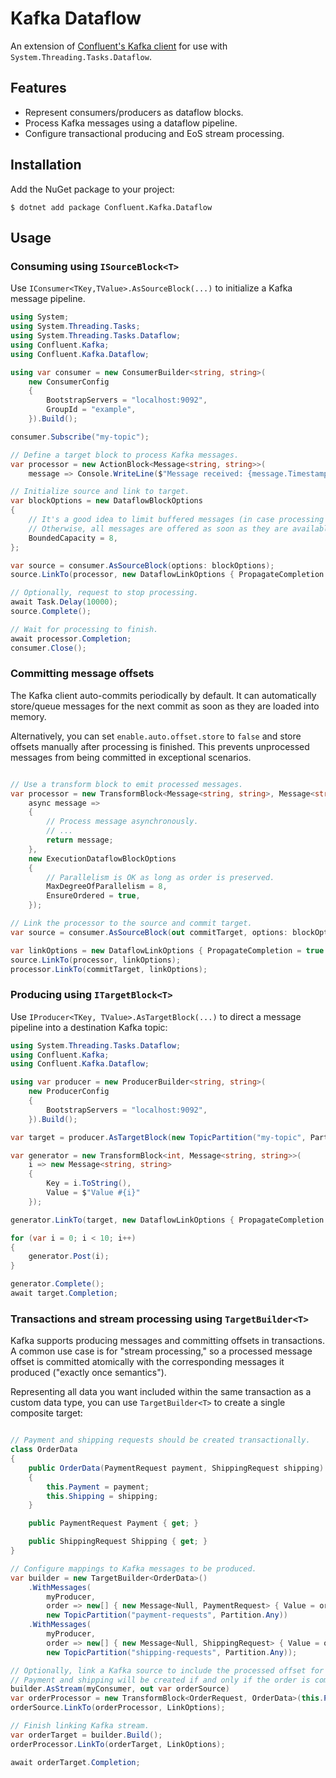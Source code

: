 # Kafka Dataflow
An extension of [Confluent's Kafka client](https://github.com/confluentinc/confluent-kafka-dotnet) for use with `System.Threading.Tasks.Dataflow`.

## Features
* Represent consumers/producers as dataflow blocks.
* Process Kafka messages using a dataflow pipeline.
* Configure transactional producing and EoS stream processing.

## Installation

Add the NuGet package to your project:

    $ dotnet add package Confluent.Kafka.Dataflow
    
## Usage

### Consuming using `ISourceBlock<T>`

Use `IConsumer<TKey,TValue>.AsSourceBlock(...)` to initialize a Kafka message pipeline.

```c#
using System;
using System.Threading.Tasks;
using System.Threading.Tasks.Dataflow;
using Confluent.Kafka;
using Confluent.Kafka.Dataflow;

using var consumer = new ConsumerBuilder<string, string>(
    new ConsumerConfig
    {
        BootstrapServers = "localhost:9092",
        GroupId = "example",
    }).Build();

consumer.Subscribe("my-topic");

// Define a target block to process Kafka messages.
var processor = new ActionBlock<Message<string, string>>(
    message => Console.WriteLine($"Message received: {message.Timestamp}"));

// Initialize source and link to target.
var blockOptions = new DataflowBlockOptions
{
    // It's a good idea to limit buffered messages (in case processing falls behind).
    // Otherwise, all messages are offered as soon as they are available.
    BoundedCapacity = 8,
};

var source = consumer.AsSourceBlock(options: blockOptions);
source.LinkTo(processor, new DataflowLinkOptions { PropagateCompletion = true });

// Optionally, request to stop processing.
await Task.Delay(10000);
source.Complete();

// Wait for processing to finish.
await processor.Completion;
consumer.Close();
```

### Committing message offsets

The Kafka client auto-commits periodically by default. It can automatically store/queue messages for the next commit as soon as they are loaded into memory.

Alternatively, you can set `enable.auto.offset.store` to `false` and store offsets manually after processing is finished. This prevents unprocessed messages from being committed in exceptional scenarios.

```c#

// Use a transform block to emit processed messages.
var processor = new TransformBlock<Message<string, string>, Message<string, string>>(
    async message =>
    {
        // Process message asynchronously.
        // ...
        return message;
    },
    new ExecutionDataflowBlockOptions
    {
        // Parallelism is OK as long as order is preserved.
        MaxDegreeOfParallelism = 8,
        EnsureOrdered = true,
    });

// Link the processor to the source and commit target.
var source = consumer.AsSourceBlock(out commitTarget, options: blockOptions);

var linkOptions = new DataflowLinkOptions { PropagateCompletion = true };
source.LinkTo(processor, linkOptions);
processor.LinkTo(commitTarget, linkOptions);
```

### Producing using `ITargetBlock<T>`

Use `IProducer<TKey, TValue>.AsTargetBlock(...)` to direct a message pipeline into a destination Kafka topic:

```c#
using System.Threading.Tasks.Dataflow;
using Confluent.Kafka;
using Confluent.Kafka.Dataflow;

using var producer = new ProducerBuilder<string, string>(
    new ProducerConfig
    {
        BootstrapServers = "localhost:9092",
    }).Build();

var target = producer.AsTargetBlock(new TopicPartition("my-topic", Partition.Any));

var generator = new TransformBlock<int, Message<string, string>>(
    i => new Message<string, string>
    {
        Key = i.ToString(),
        Value = $"Value #{i}"
    });

generator.LinkTo(target, new DataflowLinkOptions { PropagateCompletion = true });

for (var i = 0; i < 10; i++)
{
    generator.Post(i);
}

generator.Complete();
await target.Completion;
```

### Transactions and stream processing using `TargetBuilder<T>`

Kafka supports producing messages and committing offsets in transactions. A common use case is for "stream processing," so a processed message offset is committed atomically with the corresponding messages it produced ("exactly once semantics").

Representing all data you want included within the same transaction as a custom data type, you can use `TargetBuilder<T>` to create a single composite target:

```c#

// Payment and shipping requests should be created transactionally.
class OrderData
{
    public OrderData(PaymentRequest payment, ShippingRequest shipping)
    {
        this.Payment = payment;
        this.Shipping = shipping;
    }

    public PaymentRequest Payment { get; }

    public ShippingRequest Shipping { get; }
}

// Configure mappings to Kafka messages to be produced.
var builder = new TargetBuilder<OrderData>()
    .WithMessages(
        myProducer,
        order => new[] { new Message<Null, PaymentRequest> { Value = order.Payment } },
        new TopicPartition("payment-requests", Partition.Any))
    .WithMessages(
        myProducer,
        order => new[] { new Message<Null, ShippingRequest> { Value = order.Shipping } },
        new TopicPartition("shipping-requests", Partition.Any));

// Optionally, link a Kafka source to include the processed offset for each order.
// Payment and shipping will be created if and only if the order is committed.
builder.AsStream(myConsumer, out var orderSource)
var orderProcessor = new TransformBlock<OrderRequest, OrderData>(this.ProcessOrder);
orderSource.LinkTo(orderProcessor, LinkOptions);

// Finish linking Kafka stream. 
var orderTarget = builder.Build();
orderProcessor.LinkTo(orderTarget, LinkOptions);

await orderTarget.Completion;
```

